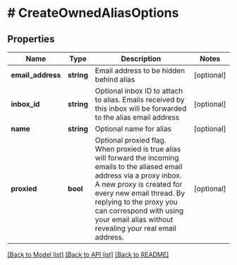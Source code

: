 # # CreateOwnedAliasOptions

## Properties

Name | Type | Description | Notes
------------ | ------------- | ------------- | -------------
**email_address** | **string** | Email address to be hidden behind alias | [optional] 
**inbox_id** | **string** | Optional inbox ID to attach to alias. Emails received by this inbox will be forwarded to the alias email address | [optional] 
**name** | **string** | Optional name for alias | [optional] 
**proxied** | **bool** | Optional proxied flag. When proxied is true alias will forward the incoming emails to the aliased email address via a proxy inbox. A new proxy is created for every new email thread. By replying to the proxy you can correspond with using your email alias without revealing your real email address. | [optional] 

[[Back to Model list]](../../README.md#documentation-for-models) [[Back to API list]](../../README.md#documentation-for-api-endpoints) [[Back to README]](../../README.md)


